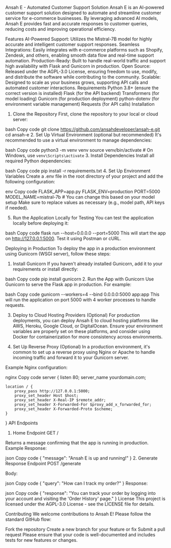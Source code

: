 Ansah E - Automated Customer Support Solution
Ansah E is an AI-powered customer support solution designed to automate and streamline customer service for e-commerce businesses. By leveraging advanced AI models, Ansah E provides fast and accurate responses to customer queries, reducing costs and improving operational efficiency.

Features
AI-Powered Support: Utilizes the Mistral-7B model for highly accurate and intelligent customer support responses.
Seamless Integrations: Easily integrates with e-commerce platforms such as Shopify, Zendesk, and others, enabling smooth data flow and real-time support automation.
Production-Ready: Built to handle real-world traffic and support high availability with Flask and Gunicorn in production.
Open Source: Released under the AGPL-3.0 License, ensuring freedom to use, modify, and distribute the software while contributing to the community.
Scalable: Designed to scale as your business grows, supporting API calls and automated customer interactions.
Requirements
Python 3.8+ (ensure the correct version is installed)
Flask (for the API backend)
Transformers (for model loading)
Gunicorn (for production deployment)
python-dotenv (for environment variable management)
Requests (for API calls)
Installation
1. Clone the Repository
First, clone the repository to your local or cloud server:

bash
Copy code
git clone https://github.com/ansahdeveloper/ansah-e.git
cd ansah-e
2. Set Up Virtual Environment (optional but recommended)
It's recommended to use a virtual environment to manage dependencies:

bash
Copy code
python3 -m venv venv
source venv/bin/activate  # On Windows, use `venv\Scripts\activate`
3. Install Dependencies
Install all required Python dependencies:

bash
Copy code
pip install -r requirements.txt
4. Set Up Environment Variables
Create a .env file in the root directory of your project and add the following configuration:

env
Copy code
FLASK_APP=app.py
FLASK_ENV=production
PORT=5000
MODEL_NAME=mistral-7b  # You can change this based on your model setup
Make sure to replace values as necessary (e.g., model path, API keys if needed).

5. Run the Application Locally for Testing
You can test the application locally before deploying it:

bash
Copy code
flask run --host=0.0.0.0 --port=5000
This will start the app on http://127.0.0.1:5000. Test it using Postman or cURL.

Deploying in Production
To deploy the app in a production environment using Gunicorn (WSGI server), follow these steps:

1. Install Gunicorn
If you haven't already installed Gunicorn, add it to your requirements or install directly:

bash
Copy code
pip install gunicorn
2. Run the App with Gunicorn
Use Gunicorn to serve the Flask app in production. For example:

bash
Copy code
gunicorn --workers=4 --bind 0.0.0.0:5000 app:app
This will run the application on port 5000 with 4 worker processes to handle requests.

3. Deploy to Cloud Hosting Providers (Optional)
For production deployments, you can deploy Ansah E to cloud hosting platforms like AWS, Heroku, Google Cloud, or DigitalOcean. Ensure your environment variables are properly set on these platforms, and consider using Docker for containerization for more consistency across environments.

4. Set Up Reverse Proxy (Optional)
In a production environment, it's common to set up a reverse proxy using Nginx or Apache to handle incoming traffic and forward it to your Gunicorn server.

Example Nginx configuration:

nginx
Copy code
server {
    listen 80;
    server_name yourdomain.com;

    location / {
        proxy_pass http://127.0.0.1:5000;
        proxy_set_header Host $host;
        proxy_set_header X-Real-IP $remote_addr;
        proxy_set_header X-Forwarded-For $proxy_add_x_forwarded_for;
        proxy_set_header X-Forwarded-Proto $scheme;
    }
}
API Endpoints
1. Home Endpoint
GET /

Returns a message confirming that the app is running in production.
Example Response:

json
Copy code
{
  "message": "Ansah E is up and running!"
}
2. Generate Response Endpoint
POST /generate

Body:

json
Copy code
{
  "query": "How can I track my order?"
}
Response:

json
Copy code
{
  "response": "You can track your order by logging into your account and visiting the 'Order History' page."
}
License
This project is licensed under the AGPL-3.0 License - see the LICENSE file for details.

Contributing
We welcome contributions to Ansah E! Please follow the standard GitHub flow:

Fork the repository
Create a new branch for your feature or fix
Submit a pull request
Please ensure that your code is well-documented and includes tests for new features or changes.
